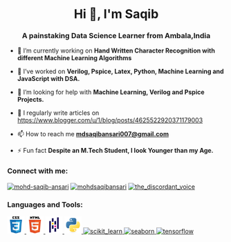 <h1 align="center">Hi 👋, I'm Saqib</h1>
<h3 align="center">A painstaking Data Science Learner from Ambala,India</h3>

- 🔭 I’m currently working on **Hand Written Character Recognition with different Machine Learning Algorithms**

- 🌱 I’ve worked on **Verilog, Pspice, Latex, Python, Machine Learning and JavaScript with DSA.**

- 🤝 I’m looking for help with **Machine Learning, Verilog and Pspice Projects.**

- 📝 I regularly write articles on https://www.blogger.com/u/1/blog/posts/4625522920371179003

- 📫 How to reach me **mdsaqibansari007@gmail.com**

- ⚡ Fun fact **Despite an M.Tech Student, I look Younger than my Age.**

<h3 align="left">Connect with me:</h3>
<p align="left">
<a href="https://linkedin.com/in/mohd-saqib-ansari" target="blank"><img align="center" src="https://raw.githubusercontent.com/rahuldkjain/github-profile-readme-generator/master/src/images/icons/Social/linked-in-alt.svg" alt="mohd-saqib-ansari" height="30" width="40" /></a>
<a href="https://kaggle.com/mohdsaqibansari" target="blank"><img align="center" src="https://raw.githubusercontent.com/rahuldkjain/github-profile-readme-generator/master/src/images/icons/Social/kaggle.svg" alt="mohdsaqibansari" height="30" width="40" /></a>
<a href="https://instagram.com/the_discordant_voice" target="blank"><img align="center" src="https://raw.githubusercontent.com/rahuldkjain/github-profile-readme-generator/master/src/images/icons/Social/instagram.svg" alt="the_discordant_voice" height="30" width="40" /></a>
</p>

<h3 align="left">Languages and Tools:</h3>
<p align="left"> <a href="https://www.w3schools.com/css/" target="_blank" rel="noreferrer"> <img src="https://raw.githubusercontent.com/devicons/devicon/master/icons/css3/css3-original-wordmark.svg" alt="css3" width="40" height="40"/> </a> <a href="https://www.w3.org/html/" target="_blank" rel="noreferrer"> <img src="https://raw.githubusercontent.com/devicons/devicon/master/icons/html5/html5-original-wordmark.svg" alt="html5" width="40" height="40"/> </a> <a href="https://pandas.pydata.org/" target="_blank" rel="noreferrer"> <img src="https://raw.githubusercontent.com/devicons/devicon/2ae2a900d2f041da66e950e4d48052658d850630/icons/pandas/pandas-original.svg" alt="pandas" width="40" height="40"/> </a> <a href="https://www.python.org" target="_blank" rel="noreferrer"> <img src="https://raw.githubusercontent.com/devicons/devicon/master/icons/python/python-original.svg" alt="python" width="40" height="40"/> </a> <a href="https://scikit-learn.org/" target="_blank" rel="noreferrer"> <img src="https://upload.wikimedia.org/wikipedia/commons/0/05/Scikit_learn_logo_small.svg" alt="scikit_learn" width="40" height="40"/> </a> <a href="https://seaborn.pydata.org/" target="_blank" rel="noreferrer"> <img src="https://seaborn.pydata.org/_images/logo-mark-lightbg.svg" alt="seaborn" width="40" height="40"/> </a> <a href="https://www.tensorflow.org" target="_blank" rel="noreferrer"> <img src="https://www.vectorlogo.zone/logos/tensorflow/tensorflow-icon.svg" alt="tensorflow" width="40" height="40"/> </a> </p>
